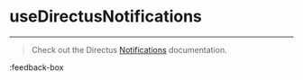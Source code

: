# useDirectusNotifications

---

> Check out the Directus [Notifications](https://docs.directus.io/reference/system/notifications/) documentation.



:feedback-box
